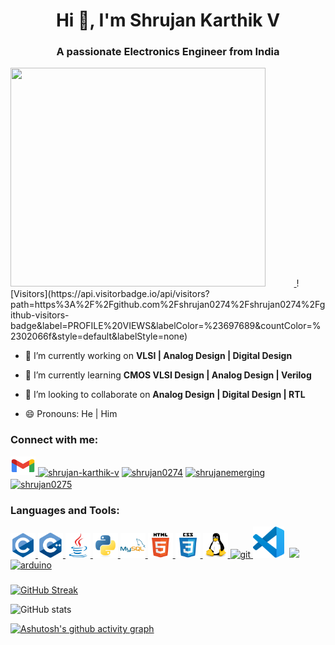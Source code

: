 <h1 align="center">Hi 👋, I'm Shrujan Karthik V</h1>
<h3 align="center">A passionate Electronics Engineer from India</h3>
<a href="https://www.shutterstock.com/shutterstock/videos/22396021/thumb/1.jpg?ip=x480" target="_blank" rel="noreferrer"> 
    <img src="https://www.shutterstock.com/shutterstock/videos/22396021/thumb/1.jpg?ip=x480"  width="90%" height="350" aling="center"/> 
</a> 
![Visitors](https://api.visitorbadge.io/api/visitors?path=https%3A%2F%2Fgithub.com%2Fshrujan0274%2Fshrujan0274%2Fgithub-visitors-badge&label=PROFILE%20VIEWS&labelColor=%23697689&countColor=%2302066f&style=default&labelStyle=none)

- 🔭 I’m currently working on **VLSI | Analog Design | Digital Design** 

- 🌱 I’m currently learning **CMOS VLSI Design | Analog Design | Verilog**

- 👯 I’m looking to collaborate on **Analog Design | Digital Design | RTL**

- 😄 Pronouns: He | Him
  
<h3 align="left">Connect with me:</h3>
<p align="left">
  <a href="mailto:shrujanemerging@gmail.com">
    <img src="https://raw.githubusercontent.com/github/explore/8f19e4dbbf13418dc1b1d58bb265953553c15a46/topics/gmail/gmail.png" alt="Gmail Badge" height="30" width="40"/>
  </a>
<a href="https://linkedin.com/in/shrujan-karthik-v" target="blank"><img align="center" src="https://raw.githubusercontent.com/rahuldkjain/github-profile-readme-generator/master/src/images/icons/Social/linked-in-alt.svg" alt="shrujan-karthik-v" height="30" width="40" /></a>
<a href="https://www.codechef.com/users/shrujan0274" target="blank"><img align="center" src="https://cdn.jsdelivr.net/npm/simple-icons@3.1.0/icons/codechef.svg" alt="shrujan0274" height="30" width="40" /></a>
<a href="https://www.hackerrank.com/shrujanemerging" target="blank"><img align="center" src="https://raw.githubusercontent.com/rahuldkjain/github-profile-readme-generator/master/src/images/icons/Social/hackerrank.svg" alt="shrujanemerging" height="30" width="40" /></a>
<a href="https://www.leetcode.com/shrujan0275" target="blank"><img align="center" src="https://raw.githubusercontent.com/rahuldkjain/github-profile-readme-generator/master/src/images/icons/Social/leet-code.svg" alt="shrujan0275" height="30" width="40" /></a>
</p>

<h3 align="left">Languages and Tools:</h3>
<p align="left"> 

<a href="https://www.cprogramming.com/" target="_blank" rel="noreferrer"> 
  <img src="https://raw.githubusercontent.com/devicons/devicon/master/icons/c/c-original.svg" alt="c" width="40" height="40"/> 
</a> 
<a href="https://www.w3schools.com/cpp/" target="_blank" rel="noreferrer"> 
  <img src= "https://raw.githubusercontent.com/devicons/devicon/master/icons/cplusplus/cplusplus-original.svg" alt="cplusplus" width="40" height="40"/> 
</a> 
<a href="https://www.java.com" target="_blank" rel="noreferrer"> 
  <img src="https://raw.githubusercontent.com/devicons/devicon/master/icons/java/java-original.svg" alt="java" width="40" height="40"/> 
</a> 
<a href="https://www.python.org" target="_blank" rel="noreferrer"> 
  <img src="https://raw.githubusercontent.com/devicons/devicon/master/icons/python/python-original.svg" alt="python" width="40" height="40"/> 
</a> 
<a href="https://www.mysql.com/" target="_blank" rel="noreferrer"> 
  <img src="https://raw.githubusercontent.com/devicons/devicon/master/icons/mysql/mysql-original-wordmark.svg" alt="mysql" width="40" height="40"/> 
</a> 
<a href="https://www.w3.org/html/" target="_blank" rel="noreferrer"> 
  <img src="https://raw.githubusercontent.com/devicons/devicon/master/icons/html5/html5-original-wordmark.svg" alt="html5" width="40" height="40"/> 
</a> 
<a href="https://www.w3schools.com/css/" target="_blank" rel="noreferrer"> 
  <img src="https://raw.githubusercontent.com/devicons/devicon/master/icons/css3/css3-original-wordmark.svg" alt="css3" width="40" height="40"/> 
</a> 
<a href="https://www.linux.org/" target="_blank" rel="noreferrer"> 
  <img src="https://raw.githubusercontent.com/devicons/devicon/master/icons/linux/linux-original.svg" alt="linux" width="40" height="40"/> 
</a> 
<a href="https://git-scm.com/" target="_blank" rel="noreferrer"> 
  <img src="https://www.vectorlogo.zone/logos/git-scm/git-scm-icon.svg" alt="git" width="40" height="40"/> 
</a> 
<img width=50px src="https://raw.githubusercontent.com/github/explore/80688e429a7d4ef2fca1e82350fe8e3517d3494d/topics/visual-studio-code/visual-studio-code.png">&nbsp;
<img width=50px src="https://cdn.freebiesupply.com/logos/large/2x/eclipse-11-logo-png-transparent.png">&nbsp;
<a href="https://www.arduino.cc/" target="_blank" rel="noreferrer"> 
    <img src="https://cdn.worldvectorlogo.com/logos/arduino-1.svg" alt="arduino" width="40" height="40"/> 
</a> 
</p>
 

###
[![GitHub Streak](https://github-readme-streak-stats.herokuapp.com?user=shrujan0274&theme=dark&card_width=1010)](https://git.io/streak-stats)
  
![GitHub stats](https://github-readme-stats.vercel.app/api?username=shrujan0274&theme=dark&border_color=FFFFFF&card_width=1010&show_icons=true)

[![Ashutosh's github activity graph](https://github-readme-activity-graph.vercel.app/graph?username=shrujan0274&theme=github-compact&height=400&title_color=ffa500&)](https://github.com/ashutosh00710/github-readme-activity-graph)
